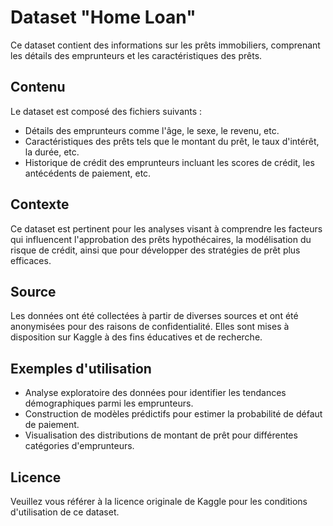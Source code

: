 # Dataset "Home Loan"

Ce dataset contient des informations sur les prêts immobiliers, comprenant les détails des emprunteurs et les caractéristiques des prêts.

## Contenu

Le dataset est composé des fichiers suivants :

- Détails des emprunteurs comme l'âge, le sexe, le revenu, etc.
- Caractéristiques des prêts tels que le montant du prêt, le taux d'intérêt, la durée, etc.
- Historique de crédit des emprunteurs incluant les scores de crédit, les antécédents de paiement, etc.

## Contexte

Ce dataset est pertinent pour les analyses visant à comprendre les facteurs qui influencent l'approbation des prêts hypothécaires, la modélisation du risque de crédit, ainsi que pour développer des stratégies de prêt plus efficaces.

## Source

Les données ont été collectées à partir de diverses sources et ont été anonymisées pour des raisons de confidentialité. Elles sont mises à disposition sur Kaggle à des fins éducatives et de recherche.

## Exemples d'utilisation

- Analyse exploratoire des données pour identifier les tendances démographiques parmi les emprunteurs.
- Construction de modèles prédictifs pour estimer la probabilité de défaut de paiement.
- Visualisation des distributions de montant de prêt pour différentes catégories d'emprunteurs.

## Licence

Veuillez vous référer à la licence originale de Kaggle pour les conditions d'utilisation de ce dataset.
